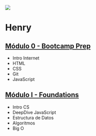 <p align='left'>
    <img src='https://static.wixstatic.com/media/85087f_0d84cbeaeb824fca8f7ff18d7c9eaafd~mv2.png/v1/fill/w_160,h_30,al_c,q_85,usm_0.66_1.00_0.01/Logo_completo_Color_1PNG.webp' </img>
</p>

# Henry

## [Módulo 0 - Bootcamp Prep ](./Prep)

- Intro Internet
- HTML
- CSS
- Git
- JavaScript 

## [Módulo I - Foundations ](./M1)

- Intro CS
- DeepDive JavaScript
- Estructura de Datos
- Algoritmos
- Big O 